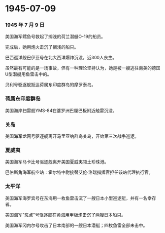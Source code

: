 # 1945-07-09

### 1945 年 7 月 9 日

美国海军鳕鱼号救起了搁浅的荷兰潜艇O-19的船员。

完成后，她用炮火击沉了搁浅的船只。

巴西巡洋舰巴伊亚号在北大西洋爆炸沉没，近300人丧生。

虽然最有可能的是一场事故，但有一种理论坚持认为，她是被一艘逃往南美的德国U型潜艇用鱼雷击中的。

贝利号驱逐舰抵达荷属东印度群岛的摩罗泰岛。

### 荷属东印度群岛

美国海岸扫雷舰YMS-84在婆罗洲巴厘巴板附近触雷沉没。

### 关岛

美国海军龙网号驱逐舰离开马里亚纳群岛关岛，开始第三次战争巡逻。

### 夏威夷

美国海军马卡比号驱逐舰离开美国夏威夷领土珍珠港。

巴伯斯角海军航空站：霍尔特中尉接替艾伦·洛瑞指挥官担任该站代理执行官。

### 太平洋

美国海军海罗宾号在东海用一枚鱼雷击沉了一艘日本小型巡逻艇，并有一名幸存者。

美国海军"斑点"号驱逐舰在黄海用甲板炮击沉了两艘日本船只。

美国海军冈内尔号攻击了日本南部的一艘日本潜艇；四枚鱼雷全部未击中。